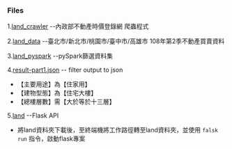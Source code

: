 ### Files 

1.[land_crawler](https://github.com/Lin8823/Lin/blob/main/%E4%B8%80%E9%A8%B0%E8%B3%87%E8%A8%8A/land_crawler.py) --內政部不動產時價登錄網 爬蟲程式  

2.[land_data](https://github.com/Lin8823/Lin/tree/main/%E4%B8%80%E9%A8%B0%E8%B3%87%E8%A8%8A/land_data) --臺北市/新北市/桃園市/臺中市/高雄市 108年第2季不動產買賣資料

3.[land_pyspark](https://github.com/Lin8823/Lin/blob/main/%E4%B8%80%E9%A8%B0%E8%B3%87%E8%A8%8A/land_pyspark.py) --pySpark篩選資料集

4.[result-part1.json](https://github.com/Lin8823/Lin/blob/main/%E4%B8%80%E9%A8%B0%E8%B3%87%E8%A8%8A/result-part1.json) -- filter output to json  

* 【主要用途】為【住家用】  
* 【建物型態】為【住宅大樓】  
* 【總樓層數】需【大於等於十三層】

5.[land](https://github.com/Lin8823/Lin/tree/main/%E4%B8%80%E9%A8%B0%E8%B3%87%E8%A8%8A/land) --Flask API
* 將land資料夾下載後，至終端機將工作路徑轉至land資料夾，並使用 ```falsk run``` 指令，啟動flask專案
